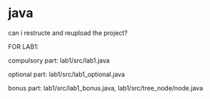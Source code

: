 # java

can i restructe and reupload the project?

FOR LAB1:

compulsory part: lab1/src/lab1.java

optional part: lab1/src/lab1_optional.java

bonus part: lab1/src/lab1_bonus.java, lab1/src/tree_node/node.java
